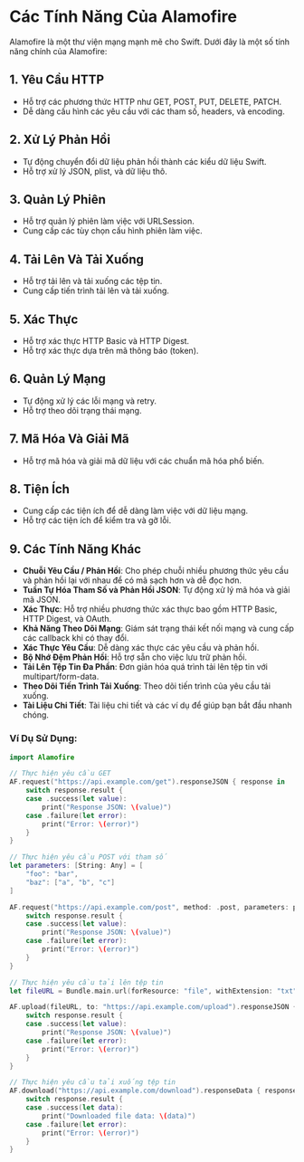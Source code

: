 # Các Tính Năng Của Alamofire
Alamofire là một thư viện mạng mạnh mẽ cho Swift. Dưới đây là một số tính năng chính của Alamofire:

## 1. Yêu Cầu HTTP
- Hỗ trợ các phương thức HTTP như GET, POST, PUT, DELETE, PATCH.
- Dễ dàng cấu hình các yêu cầu với các tham số, headers, và encoding.

## 2. Xử Lý Phản Hồi
- Tự động chuyển đổi dữ liệu phản hồi thành các kiểu dữ liệu Swift.
- Hỗ trợ xử lý JSON, plist, và dữ liệu thô.

## 3. Quản Lý Phiên
- Hỗ trợ quản lý phiên làm việc với URLSession.
- Cung cấp các tùy chọn cấu hình phiên làm việc.

## 4. Tải Lên Và Tải Xuống
- Hỗ trợ tải lên và tải xuống các tệp tin.
- Cung cấp tiến trình tải lên và tải xuống.

## 5. Xác Thực
- Hỗ trợ xác thực HTTP Basic và HTTP Digest.
- Hỗ trợ xác thực dựa trên mã thông báo (token).

## 6. Quản Lý Mạng
- Tự động xử lý các lỗi mạng và retry.
- Hỗ trợ theo dõi trạng thái mạng.

## 7. Mã Hóa Và Giải Mã
- Hỗ trợ mã hóa và giải mã dữ liệu với các chuẩn mã hóa phổ biến.

## 8. Tiện Ích
- Cung cấp các tiện ích để dễ dàng làm việc với dữ liệu mạng.
- Hỗ trợ các tiện ích để kiểm tra và gỡ lỗi.

## 9. Các Tính Năng Khác
- **Chuỗi Yêu Cầu / Phản Hồi**: Cho phép chuỗi nhiều phương thức yêu cầu và phản hồi lại với nhau để có mã sạch hơn và dễ đọc hơn.
- **Tuần Tự Hóa Tham Số và Phản Hồi JSON**: Tự động xử lý mã hóa và giải mã JSON.
- **Xác Thực**: Hỗ trợ nhiều phương thức xác thực bao gồm HTTP Basic, HTTP Digest, và OAuth.
- **Khả Năng Theo Dõi Mạng**: Giám sát trạng thái kết nối mạng và cung cấp các callback khi có thay đổi.
- **Xác Thực Yêu Cầu**: Dễ dàng xác thực các yêu cầu và phản hồi.
- **Bộ Nhớ Đệm Phản Hồi**: Hỗ trợ sẵn cho việc lưu trữ phản hồi.
- **Tải Lên Tệp Tin Đa Phần**: Đơn giản hóa quá trình tải lên tệp tin với multipart/form-data.
- **Theo Dõi Tiến Trình Tải Xuống**: Theo dõi tiến trình của yêu cầu tải xuống.
- **Tài Liệu Chi Tiết**: Tài liệu chi tiết và các ví dụ để giúp bạn bắt đầu nhanh chóng.

### Ví Dụ Sử Dụng:
```swift
import Alamofire

// Thực hiện yêu cầu GET
AF.request("https://api.example.com/get").responseJSON { response in
    switch response.result {
    case .success(let value):
        print("Response JSON: \(value)")
    case .failure(let error):
        print("Error: \(error)")
    }
}

// Thực hiện yêu cầu POST với tham số
let parameters: [String: Any] = [
    "foo": "bar",
    "baz": ["a", "b", "c"]
]

AF.request("https://api.example.com/post", method: .post, parameters: parameters, encoding: JSONEncoding.default).responseJSON { response in
    switch response.result {
    case .success(let value):
        print("Response JSON: \(value)")
    case .failure(let error):
        print("Error: \(error)")
    }
}

// Thực hiện yêu cầu tải lên tệp tin
let fileURL = Bundle.main.url(forResource: "file", withExtension: "txt")!

AF.upload(fileURL, to: "https://api.example.com/upload").responseJSON { response in
    switch response.result {
    case .success(let value):
        print("Response JSON: \(value)")
    case .failure(let error):
        print("Error: \(error)")
    }
}

// Thực hiện yêu cầu tải xuống tệp tin
AF.download("https://api.example.com/download").responseData { response in
    switch response.result {
    case .success(let data):
        print("Downloaded file data: \(data)")
    case .failure(let error):
        print("Error: \(error)")
    }
}
```

